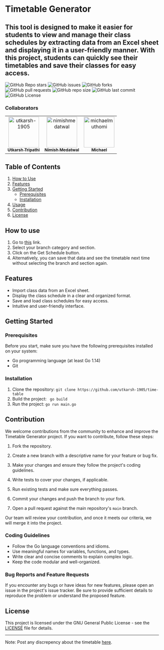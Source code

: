 # Timetable Generator

## This tool is designed to make it easier for students to view and manage their class schedules by extracting data from an Excel sheet and displaying it in a user-friendly manner. With this project, students can quickly see their timetables and save their classes for easy access.

![GitHub Repo stars](https://img.shields.io/github/stars/utkarsh-1905/time-table?style=social)
![GitHub issues](https://img.shields.io/github/issues/utkarsh-1905/time-table)
![GitHub forks](https://img.shields.io/github/forks/utkarsh-1905/time-table?style=social)
![GitHub pull requests](https://img.shields.io/github/issues-pr/utkarsh-1905/time-table)
![GitHub repo size](https://img.shields.io/github/repo-size/utkarsh-1905/time-table)
![GitHub last commit](https://img.shields.io/github/last-commit/utkarsh-1905/time-table)
![GitHub License](https://img.shields.io/github/license/utkarsh-1905/time-table)

### Collaborators

<!-- readme: utkarsh-1905,nimishmedatwal,dgbkn,contributors -start -->
<table>
<tr>
    <td align="center">
        <a href="https://github.com/utkarsh-1905">
            <img src="https://avatars.githubusercontent.com/u/83540694?v=4" width="100;" alt="utkarsh-1905"/>
            <br />
            <sub><b>Utkarsh Tripathi</b></sub>
        </a>
    </td>
    <td align="center">
        <a href="https://github.com/nimishmedatwal">
            <img src="https://avatars.githubusercontent.com/u/91622060?v=4" width="100;" alt="nimishmedatwal"/>
            <br />
            <sub><b>Nimish Medatwal</b></sub>
        </a>
    </td>
    <td align="center">
        <a href="https://github.com/michaelmuthomi">
            <img src="https://avatars.githubusercontent.com/u/108736931?v=4" width="100;" alt="michaelmuthomi"/>
            <br />
            <sub><b>Michael</b></sub>
        </a>
    </td></tr>
</table>
<!-- readme: utkarsh-1905,nimishmedatwal,dgbkn,contributors -end -->

## Table of Contents

1. [How to Use](#how-to-use)
1. [Features](#features)
1. [Getting Started](#getting-started)
   - [Prerequisites](#prerequisites)
   - [Installation](#installation)
1. [Usage](#usage)
1. [Contribution](#contribution)
1. [License](#license)

## How to use

1. Go to [this](https://timetable.mlsctiet.com) link.
2. Select your branch category and section.
3. Click on the Get Schedule button.
4. Alternatively, you can save that data and see the timetable next time without selecting the branch and section again.

## Features

- Import class data from an Excel sheet.
- Display the class schedule in a clear and organized format.
- Save and load class schedules for easy access.
- Intuitive and user-friendly interface.

## Getting Started

### Prerequisites

Before you start, make sure you have the following prerequisites installed on your system:

- Go programming language (at least Go 1.14)
- Git

### Installation

1. Clone the repository: `git clone https://github.com/utkarsh-1905/time-table`
2. Build the project: ` go build`
3. Run the project: `go run main.go`

## Contribution

We welcome contributions from the community to enhance and improve the Timetable Generator project. If you want to contribute, follow these steps:

1. Fork the repository.

2. Create a new branch with a descriptive name for your feature or bug fix.

3. Make your changes and ensure they follow the project's coding guidelines.

4. Write tests to cover your changes, if applicable.

5. Run existing tests and make sure everything passes.

6. Commit your changes and push the branch to your fork.

7. Open a pull request against the main repository's `main` branch.

Our team will review your contribution, and once it meets our criteria, we will merge it into the project.

### Coding Guidelines

- Follow the Go language conventions and idioms.
- Use meaningful names for variables, functions, and types.
- Write clear and concise comments to explain complex logic.
- Keep the code modular and well-organized.

### Bug Reports and Feature Requests

If you encounter any bugs or have ideas for new features, please open an issue in the project's issue tracker. Be sure to provide sufficient details to reproduce the problem or understand the proposed feature.

## License

This project is licensed under the GNU General Public License - see the [LICENSE](LICENSE) file for details.

---

Note: Post any discrepency about the timetable [here](https://github.com/utkarsh-1905/time-table/discussions/12).
